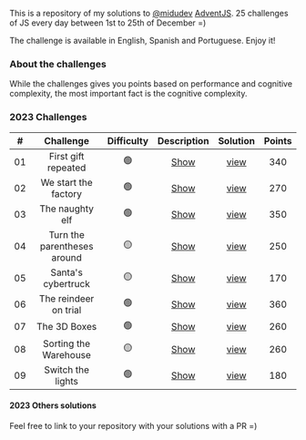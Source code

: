 This is a repository of my solutions to [@midudev](https://midu.dev) [AdventJS](https://adventjs.dev). 25 challenges of JS every day between 1st to 25th of December =)

The challenge is available in English, Spanish and Portuguese. Enjoy it!

### About the challenges

While the challenges gives you points based on performance and cognitive complexity, the most important fact is the cognitive complexity.

### 2023 Challenges

|  #  |                Challenge                 | Difficulty |                   Description                   | Solution | Points
| :-: | :--------------------------------------: | :------------: | :---------------------------------------------: | :----: | :------:
| 01  |   First gift repeated    |       🟢       | [Show](https://adventjs.dev/challenges/2023/1)  | [view](2023/01-b.js) |   340
| 02  |  We start the factory  |       🟢       | [Show](https://adventjs.dev/challenges/2023/2)  | [view](2023/02.js) |   270
| 03  |  The naughty elf |       🟢       | [Show](https://adventjs.dev/challenges/2023/3)  | [view](2023/03.js) |   350
| 04  |  Turn the parentheses around |       🟡       | [Show](https://adventjs.dev/challenges/2023/4)  | [view](2023/04-c.js) |   250
| 05  |  Santa's cybertruck |       🟡      | [Show](https://adventjs.dev/challenges/2023/5)  | [view](2023/05-c.js) |   170
| 06  |  The reindeer on trial |       🟢     | [Show](https://adventjs.dev/challenges/2023/6)  | [view](2023/06.js) |   360
| 07  |  The 3D Boxes |       🟢     | [Show](https://adventjs.dev/challenges/2023/7)  | [view](2023/07-b.js) |   260
| 08  |  Sorting the Warehouse |       🟡     | [Show](https://adventjs.dev/challenges/2023/8)  | [view](2023/08-b.js) |   260
| 09  |  Switch the lights |       🟢     | [Show](https://adventjs.dev/challenges/2023/9)  | [view](2023/09.js) |   180


#### 2023 Others solutions

Feel free to link to your repository with your solutions with a PR =)
